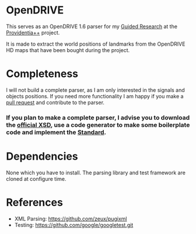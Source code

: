 # OpenDRIVE

This serves as an OpenDRIVE 1.6 parser for my [Guided Research](https://github.com/Brucknem/GuidedResearch) at the
[Providentia++](https://innovation-mobility.com/) project.

It is made to extract the world positions of landmarks from the OpenDRIVE HD maps that have been bought during the
project.

# Completeness

I will not build a complete parser, as I am only interested in the signals and objects positions. If you need more
functionality I am happy if you make a [pull request](https://github.com/Brucknem/OpenDRIVE/pulls) and contribute to the
parser.

### If you plan to make a complete parser, I advise you to download the [official XSD](https://www.asam.net/standards/detail/opendrive/), use a code generator to make some boilerplate code and implement the [Standard](https://www.asam.net/index.php?eID=dumpFile&t=f&f=3495&token=56b15ffd9dfe23ad8f759523c806fc1f1a90a0e8#_foreword).

# Dependencies

None which you have to install. The parsing library and test framework are cloned at configure time.

# References

- XML Parsing: https://github.com/zeux/pugixml
- Testing: https://github.com/google/googletest.git
